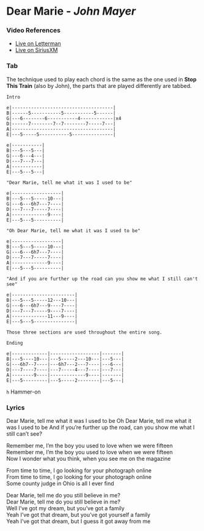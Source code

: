 # Dear Marie - _John Mayer_

### Video References

- [Live on Letterman](https://www.youtube.com/watch?v=eZHBH1MoT3g)
- [Live on SiriusXM](https://www.youtube.com/watch?v=4oKYnjCRtnY)

### Tab

The technique used to play each chord is the same as the one used in **Stop This Train** (also by John), the parts that are played differently are tabbed.

```
Intro
 
e|-------------------------------------|
B|------5-----------5-----------5------|
G|---6--------6-----------4------------|x4
D|------7--------7--7--------7-----7---|
A|-------------------------------------|
E|---5-----5-----------5---------------|
 
e|-----------|
B|---5---5---|
G|---6---4---|
D|---7---7---|
A|-----------|
E|---5---5---|
   
"Dear Marie, tell me what it was I used to be"

e|------------------|
B|---5---5-----10---|
G|---6---6h7---7----|
D|---7---7-----7----|
A|-------------9----|
E|---5---5----------|
 
"Oh Dear Marie, tell me what it was I used to be"

e|------------------|
B|---5---5-----10---|
G|---6---6h7---7----|
D|---7---7-----7----|
A|-------------9----|
E|---5---5----------|
 
"And if you are further up the road can you show me what I still can't see"

e|-----------------------|
B|---5---5-----12---10---|
G|---6---6h7---9----7----|
D|---7---7-----9----7----|
A|-------------11---9----|
E|---5---5---------------|

Those three sections are used throughout the entire song.

Ending
 
e|-------------|------------------|-------|
B|---5----10---|---5-----2---10---|---5---|
G|---6h7--7----|---6h7---2---7----|---6---|
D|---7----7----|---7-----4---7----|---7---|
A|--------9----|-------------9----|-------|
E|---5---------|---5-----2--------|---5---|
```

`h` Hammer-on

### Lyrics

Dear Marie, tell me what it was I used to be
Oh Dear Marie, tell me what it was I used to be 
And if you’re further up the road, can you show me what I still can’t see?  

Remember me, I’m the boy you used to love when we were fifteen  
Remember me, I’m the boy you used to love when we were fifteen  
Now I wonder what you think, when you see me on the magazine  

From time to time, I go looking for your photograph online  
From time to time, I go looking for your photograph online  
Some county judge in Ohio is all I ever find  

Dear Marie, tell me do you still believe in me?  
Dear Marie, tell me do you still believe in me?  
Well I’ve got my dream, but you’ve got a family  
Yeah I’ve got that dream, but you’ve got yourself a family  
Yeah I’ve got that dream, but I guess it got away from me  
